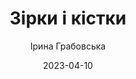 ---
layout: default
modal-id: 24
date: 2023-04-10
title: Зірки і кістки
author: Ірина Грабовська
author_label: Авторка
img: zirky-y-kistky-iryna-grabovska.jpg
alt: image-alt
project-date: 2023
category: Сучасна проза
description: "Світ, осяяний священним світлом Зірок, уже кілька років роздирає війна. Князівство крилатих, Ретон, опиняється в епіцентрі конфлікту могутніх людських держав. На плечі юного княжича Янна лягає важкий обов'язок: відновити спадкове право, встановити мир на рідній землі та припинити винищення одноплемінників. Але вижити у світі, де на полі бою повстають мертві, а живі керують монстрами, — це завдання геть не просте, бо вороги плетуть інтриги, а союзники вимагають завеликої плати за допомогу. У динамічному фентезі, заснованому на реальних подіях європейського середньовіччя, не існує простих рішень, але є місце для правди, епічних битв і кохання! «Зірки й кістки» починають історію великої боротьби, де кожен із героїв зустрінеться із власною темрявою."
---